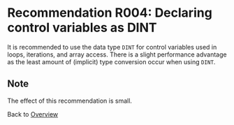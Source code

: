 # Recommendation R004: Declaring control variables as DINT

It is recommended to use the data type `DINT` for control variables used in loops, iterations, and array access.
There is a slight performance advantage as the least amount of (implicit) type conversion occur when using `DINT`.

## Note

The effect of this recommendation is small.

Back to [Overview](./01_Introduction.md)
